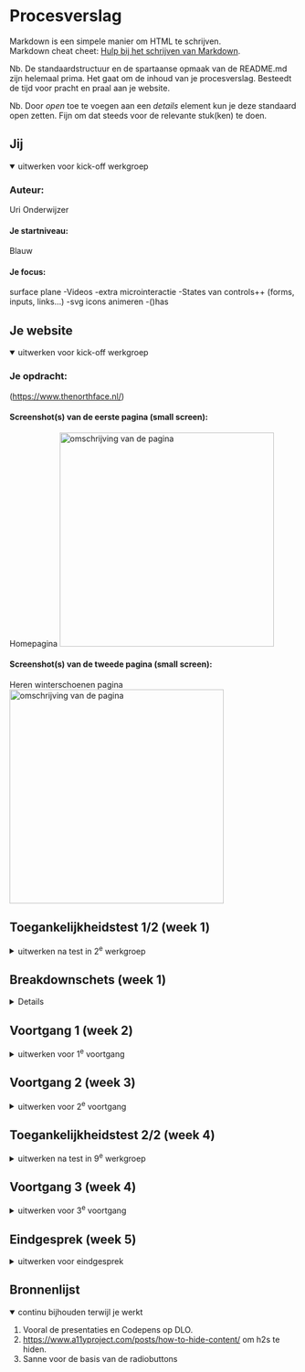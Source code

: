 # Procesverslag
Markdown is een simpele manier om HTML te schrijven.  
Markdown cheat cheet: [Hulp bij het schrijven van Markdown](https://github.com/adam-p/markdown-here/wiki/Markdown-Cheatsheet).

Nb. De standaardstructuur en de spartaanse opmaak van de README.md zijn helemaal prima. Het gaat om de inhoud van je procesverslag. Besteedt de tijd voor pracht en praal aan je website.

Nb. Door *open* toe te voegen aan een *details* element kun je deze standaard open zetten. Fijn om dat steeds voor de relevante stuk(ken) te doen.





## Jij

<details open>
  <summary>uitwerken voor kick-off werkgroep</summary>

  ### Auteur:
  Uri Onderwijzer

  #### Je startniveau:
  Blauw

  #### Je focus:
  surface plane
  -Videos
  -extra microinteractie
  -States van controls++ (forms, inputs, links…)
  -svg icons animeren
  -()has
 
</details>

## Je website

<details open>
  <summary>uitwerken voor kick-off werkgroep</summary>

  ### Je opdracht:
  (https://www.thenorthface.nl/)

  #### Screenshot(s) van de eerste pagina (small screen): 
  Homepagina
  <img src="readme-images/tnffullpage.png" width="375px" alt="omschrijving van de pagina">

  #### Screenshot(s) van de tweede pagina (small screen):
  Heren winterschoenen pagina
  <img src="readme-images/tnffullpage2.png" width="375px" alt="omschrijving van de pagina">
 
</details>

## Toegankelijkheidstest 1/2 (week 1)

<details>
  <summary>uitwerken na test in 2<sup>e</sup> werkgroep</summary>

  ### Bevindingen
  Lijst met je bevindingen die in de test naar voren kwamen:

  -Door het carrousel heen scrollen werkt erg goed, maar de alt text bij de fotos klopt soms niet, de alt text is soms iets heel anders 
   dan wat op de foto staat, zo was er bijvoorbeeld een foto van een vrouw in een groene jas, maar was de alt text een vrouw in een roze 
   t-shirt.
  -Bij het stukje waar je lid kan worden van de 'XPLR pass' kan je niet naar de heading navigeren, zelfs niet met de pijltjes, je       
   navigeert automatisch naar de knop waar 'word lid' op staat, maar je weet dan dus niet waarvan je lid word.
  -De dropdown knoppen laten goed weten of de knop wel of niet uitgevouwen is.
  -De header 'abboneer u op onze nieuwsbrief' word ook overgeslagen, je word gelijk naar het e-mail vakje gebracht.
  -Hetzelfde gebeurd bij de headers 'volg the northface' en 'vind een winkel'.
  -Het hamburger menu werkt erg goed.
  -De alt text bij fotos kan beter.

  WCAG Checklist
  <img src="readme-images/WCAGCL1.jpg" width="375px">
  <img src="readme-images/WCAGCL2.jpg" width="375px">
  <img src="readme-images/WCAGCL3.jpg" width="375px">
  <img src="readme-images/WCAGCL4.jpg" width="375px">
  <img src="readme-images/WCAGCL5.jpg" width="375px">

</details>


## Breakdownschets (week 1)

<details>
  (De blauwe vierkanten zijn sections)

  ### Homepagina: 
  <img src="readme-images/breakdownschetsfed.png" width="375px" alt="breakdown van de hele pagina">

  ### Hamburgermenu: 
  <img src="readme-images/dummy-plaatje.jpg" width="375px" alt="breakdown van een dynamisch deel">

</details>


## Voortgang 1 (week 2)

<details>
  <summary>uitwerken voor 1<sup>e</sup> voortgang</summary>

  ### Stand van zaken
  Het verrasde me hoe goed de code er nog inzat van vorig jaar, ik had verwacht dat ik echt met heel veel moeite weer helemaal opnieuw alles moest leren, maar de kennis van vorig jaar kwam al snel terug.
  -Waar ik moeite mee heb is nu vooral de selectoren, ik ben nu soms classes aan het gebruiken op plekken waar dit eigenlijk niet mag, ik ga dit in de latere weken oplossen en de goede selectoren gebruiken.
  -Een uitdaging die ik had was om een carrousel te maken, niet een werkende maar meer iets dat lijkt op een carrousel.
  <img src="readme-images/pbfotocarrousel.png" width="375px">
  De uitdaging hier was om te voorkomen dat er side-scrolling voorkwam, dit is dus ook wat er eerst gebeurde. Wat ik wilde was dat de tweede foto in het carrousel afgesneden werd en dat hij dus wegvalt zodat je alleen de zijkant van de foto als breadcrumb kan zien. Na even puzzelen en met hulp van ChatGPT is het gelukt, ik moest de stukjes code: overflow: hidden; en width: 100vw; gebruiken.

  ### Agenda voor meeting
  samen met je groepje opstellen

  | student 1      | student 2          | student 3    | student 4        |
  | Splinter       | Maryam             | Uri          | ---              |
  | dit bespreken  | en dit             | Telt drop    | en dan ik dat    |
  | en dat ook nog | dit als er tijd is | down pijl als| dit wil ik zeker |
  | ...            | ...                | animatie     | ...              |

  Uri
  -In mijn hamburgermenu zitten er ontzettend veel steeds herhaalde onderdelen, moet ik die echt allemaal uitwerken?
  -Wanneer mag je classes gebruiken?
  
  Maryam
  -Ik heb moeite met mijn carousel, ik krijg mijn bg-img niet te zien.
  -

  Splinter
  -
  -



  ### Verslag van meeting
  hier na afloop snel de uitkomsten van de meeting vastleggen

  Ik vond het voortgangsgesprek erg helpvol, ik had van te voren vooral algemene vragen, zoals of ik echt alle dropdowns in mijn header moest maken, gelukkig hoeft dat niet. Verder had ik ook vragen over de 'netheid' van mijn code, dus het gebruik van classes, de manier van positioneren met margins en de meerdere css bestanden. En hier heb ik nog veel te doen, ik moet de volgende punten in mijn code verbeteren:
  -Het gebruiken van classes.
  -Het manier van positioneren (Hoe ik het nu doe met margins is niet netjes.)
  -De kleuren in mijn root definieren.
  -Meerdere css bestanden aanmaken.

</details>





## Voortgang 2 (week 3)

<details>
  <summary>uitwerken voor 2<sup>e</sup> voortgang</summary>

  ### Stand van zaken
  Code net maken was makkelijker dan gedacht, het selecteren van code in css is eigenlijk heel makkelijk als je sections gebruikt, je kan makkelijk de section selecteren.

  ### Agenda voor meeting
  samen met je groepje opstellen

  | student 1      | student 2          | student 3    | student 4        |
  | ---            | ---                | ---          | ---              |
  | dit bespreken  | en dit             | en ik dit    | en dan ik dat    |
  | en dat ook nog | dit als er tijd is | nog een punt | dit wil ik zeker |
  | ...            | ...                | ...          | ...              |

  Mijn vragen:
  -Hoe moet ik mijn dropdowns precies maken? Is het een button of een id/label?
  -Waar in de html moet mijn hamburger menu precies?

  ### Verslag van meeting
  Ik heb tijdens het voortgangsgesprek goed antwoord op mijn vragen gekregen, namelijk hoe ik de dropdowns met details summary moest maken en over de positionering die ik gebruikte. Hierdoor had ik alles wat ik nodig om de eerste pagina af te krijgen voor de accessibility test.


</details>





## Toegankelijkheidstest 2/2 (week 4)

<details>
  <summary>uitwerken na test in 9<sup>e</sup> werkgroep</summary>

  ### Bevindingen
  Lijst met je bevindingen die in de test naar voren kwamen (geef ook aan wat er verbeterd is):

</details>





## Voortgang 3 (week 4)

<details>
  <summary>uitwerken voor 3<sup>e</sup> voortgang</summary>

  ### Stand van zaken
  Voor dit gesprek heb ik de JS en CSS van mijn hamburgermenu afgemaakt, dit was met hulp van de presentatie en codepen op dlo veel makkelijker dan gedacht, dus hier ben ik wel blij mee. Verder heb ik snap ik grid nog niet helemaal, dus hier wil ik ook een paar vragen over stellen.


  ### Agenda voor meeting
  samen met je groepje opstellen

  | student 1      | student 2          | student 3    | student 4        |
  | ---            | ---                | ---          | ---              |
  | dit bespreken  | en dit             | en ik dit    | en dan ik dat    |
  | en dat ook nog | dit als er tijd is | nog een punt | dit wil ik zeker |
  | ...            | ...                | ...          | ...              |


  ### Verslag van meeting
  Ik heb geleerd hoe ik radiobuttons moest maken, en verder nog wat punten om mijn code netter te maken zoals dat hoofdletters met css moeten. Ook heb ik mijn laatste vragen over grid gesteld, en dit begrijp ik nu helemaal.

</details>





## Eindgesprek (week 5)

<details>
  <summary>uitwerken voor eindgesprek</summary>

  ### Je uitkomst - karakteristiek screenshots:
  <img src="readme-images/dummy-plaatje.jpg" width="375px" alt="uitomst opdracht 1">


  ### Dit ging goed/Heb ik geleerd: 
  Ik heb eigenlijk alles wat ik bij dit project heb gedaan geleerd, vooral in de laatste 4 weken, ik heb het gevoel dat ik code nu veel beter begrijp en makkelijker zonder hulp kan coderen. In de toekomst als ik weer moet coderen weet ik nu veel beter hoe ik netter kan coderen met grids, roots en selectoren.
  Verder ben ik trots op de product pagina met de radiobuttons dat dat me gelukt is.

  <img src="readme-images/dummy-plaatje.jpg" width="375px" alt="top">


  ### Dit was lastig/Is niet gelukt:
  Wat me niet gelukt is een filteroptie maken, omdat ik hier niet genoeg tijd voor over had, dit vind ik best wel jammer omdat het een leuke test geweest zou zijn.

  <img src="readme-images/dummy-plaatje.jpg" width="375px" alt="bummer">
</details>





## Bronnenlijst

<details open>
  <summary>continu bijhouden terwijl je werkt</summary>

  1. Vooral de presentaties en Codepens op DLO.
  2. https://www.a11yproject.com/posts/how-to-hide-content/ om h2s te hiden.
  3. Sanne voor de basis van de radiobuttons

</details>